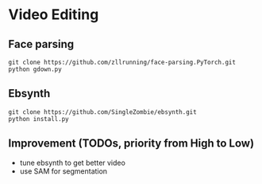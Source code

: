 # Video Editing

## Face parsing
```
git clone https://github.com/zllrunning/face-parsing.PyTorch.git
python gdown.py
```

## Ebsynth
```
git clone https://github.com/SingleZombie/ebsynth.git
python install.py
```

## Improvement (TODOs, priority from High to Low)
- tune ebsynth to get better video
- use SAM for segmentation
